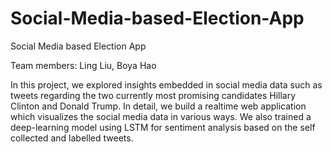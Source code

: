 # Social-Media-based-Election-App
Social Media based Election App

Team members: Ling Liu, Boya Hao

In this project, we explored insights embedded in social media data such as tweets regarding the two currently most promising candidates Hillary Clinton and Donald Trump.
In detail, we build a realtime web application which visualizes the social media data in various ways. 
We also trained a deep-learning model using LSTM for sentiment analysis based on the self collected and labelled tweets.
